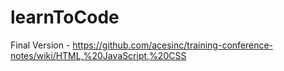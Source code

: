 # learnToCode 
Final Version - https://github.com/acesinc/training-conference-notes/wiki/HTML,%20JavaScript,%20CSS
